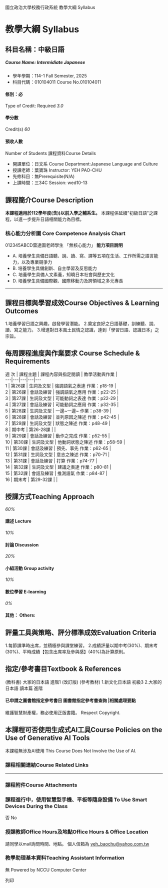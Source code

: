 國立政治大學校務行政系統 教學大綱 Syllabus
# 教學大綱 Syllabus
##  科目名稱：中級日語 
#####  Course Name: Intermidiate Japanese
  * 學年學期：114-1 Fall Semester, 2025 
  * 科目代碼：010104011 Course No.010104011


#### 修別：必
Type of Credit: Required 
_3.0_
#### 學分數
Credit(s)
_60_
#### 預收人數
Number of Students
課程資料Course Details
  * 開課單位：日文系 Course Department:Japanese Language and Culture 
  * 授課老師：葉寶珠 Instructor: YEH PAO-CHU 
  * 先修科目：無Prerequisite(N/A)
  * 上課時間：三34C Session: wed10-13


##  課程簡介Course Description
**本課程適用於112學年度(含))以前入學之輔系生。**
本課程係延續"初級日語"之課程，以進一步提升日語相關能力為目標。
###  核心能力分析圖 Core Competence Analysis Chart
012345ABCD雷達圖老師學生
「無核心能力」 
**能力項目說明**
  * A. 培養學生具備日語聽、說、讀、寫、譯等五項在生活、工作所需之語言能力，以及專業競爭力
  * B. 培養學生具備創新、自主學習及反思能力
  * C. 培養學生具備人文素養，知曉日本社會與歷史文化
  * D. 培養學生具備國際觀、國際移動力及跨領域之多元專長


* * *
##  課程目標與學習成效Course Objectives & Learning Outcomes 
1.培養學習日語之興趣，啟發學習潛能。
2.奠定良好之日語基礎，訓練聽、說、讀、寫之能力。
3.增進對日本風土民情之認識，達到「學習日語、認識日本」之宗旨。
##  每周課程進度與作業要求 Course Schedule & Requirements
週 次 |  課程主題 |  課程內容與指定閱讀 |  教學活動與作業 |   
---|---|---|---|---  
1 |  第26課 |  生詞及文型 |  強調語氣之表達 作業：p18-19 |   
2 |  第26課 |  會話及練習 |  強調語氣之應用 作業：p22-25 |   
3 |  第27課 |  生詞及文型 |  可能動詞之表達 作業：p22-29 |   
4 |  第27課 |  會話及練習 |  可能動詞之應用 作業：p32-35 |   
5 |  第28課 |  生詞及文型 |  一邊~一邊~ 作業：p38-39 |   
6 |  第28課 |  會話及練習 |  並列原因之陳述 作業：p42-45 |   
7 |  第29課 |  生詞及文型 |  狀態之陳述 作業：p48-49 |   
8 |  期中考 |  第26-28課 |  |   
9 |  第29課 |  會話及練習 |  動作之完成 作業：p52-55 |   
10 |  第30課 |  生詞及文型 |  他動詞狀態之陳述 作業：p58-59 |   
11 |  第30課 |  會話及練習 |  預先、事先 作業：p62-65 |   
12 |  第31課 |  生詞及文型 |  意志之陳述 作業：p70-71 |   
13 |  第31課 |  會話及練習 |  打算 作業：p74-77 |   
14 |  第32課 |  生詞及文型 |  建議之表達 作業：p80-81 |   
15 |  第32課 |  會話及練習 |  推測語氣 作業：p84-87 |   
16 |  期末考 |  第29-32課 |  |   
##  授課方式Teaching Approach
_60%_
####  講述 Lecture
_10%_
####  討論 Discussion
_20%_
####  小組活動 Group activity
_10%_
####  數位學習 E-learning
_0%_
####  其他： Others:
##  評量工具與策略、評分標準成效Evaluation Criteria
1.每節課準時出席，並積極參與課堂練習。
2.成績評量以期中考(30%)、期末考(30%)、平時成績【包含出席率及參與感】(40%)為計算原則。
##  指定/參考書目Textbook & References
(教科書) 大家的日本語 進階1 (改訂版)
(參考教材)
1.新文化日本語 初級3
2.大家的日本語 讀本篇 進階
####  已申請之圖書館指定參考書目  圖書館指定參考書查詢 |相關處理要點
維護智慧財產權，務必使用正版書籍。 Respect Copyright.
##  本課程可否使用生成式AI工具Course Policies on the Use of Generative AI Tools
本課程無涉及AI使用 This Course Does Not Involve the Use of AI.
###  課程相關連結Course Related Links
* * *
###  課程附件Course Attachments
###  課程進行中，使用智慧型手機、平板等隨身設備 To Use Smart Devices During the Class
否  No
###  授課教師Office Hours及地點Office Hours & Office Location
請同學以mail詢問時間、地點。
個人信箱為 yeh_baochu@yahoo.com.tw
###  教學助理基本資料Teaching Assistant Information
無
Powered by NCCU Computer Center
  
列印
